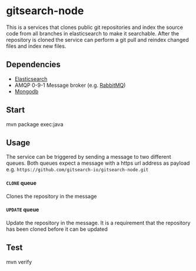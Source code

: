 # gitsearch-node
This is a services that clones public git repositories and index the source code from all branches in elasticsearch
to make it searchable.
After the repository is cloned the service can perform a git pull and reindex changed files and index new files.

## Dependencies
- [Elasticsearch](https://www.elastic.co/)
- AMQP 0-9-1 Message broker (e.g. [RabbitMQ](https://www.rabbitmq.com))
- [Mongodb](https://www.mongodb.org/)

## Start
mvn package exec:java

## Usage
The service can be triggered by sending a message to two different queues. Both queues expect a message with
a https url address as payload e.g. `https://github.com/gitsearch-io/gitsearch-node.git`

#### `CLONE` queue
Clones the repository in the message

#### `UPDATE` queue
Update the repository in the message. It is a requirement that the repository has been cloned before it can be updated

## Test
mvn verify
